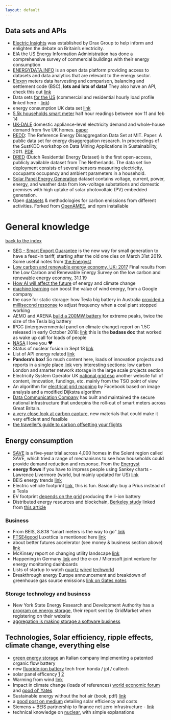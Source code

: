 ```yaml
---
layout: default
---
```


## Data sets and APIs

- [Electric Insights](https://electricinsights.co.uk) was established by Drax Group to help inform and enlighten the debate on Britain’s electricity.
- [EIA](https://www.eia.gov/consumption/commercial/) the US Energy Information Administration has done a comprehensive survey of commercial buildings with their energy consumption
- [ENERGYDATA.INFO](https://energydata.info/) is an open data platform providing access to datasets and data analytics that are relevant to the energy sector.
- [Elexon](https://www.elexon.co.uk/) meters data harvesting and comparison, balancing and settlement code (BSC), **lots and lots of data!** They also have an API, check this out [link](https://www.elexon.co.uk/new-balancing-mechanism-reporting-service-bmrs/)
- Data sets [for the US](https://catalog.data.gov/dataset?tags=energy-consumption#sec-tags) (commercial and residential hourly load profile linked here - [link](https://catalog.data.gov/dataset/commercial-and-residential-hourly-load-profiles-for-all-tmy3-locations-in-the-united-state))
- energy consumption UK data set [link](https://data.gov.uk/dataset/26afb14b-be9a-4722-916e-10655d0edc38/energy-consumption-in-the-uk)
- [5.5k households smart meter](https://data.london.gov.uk/dataset/smartmeter-energy-use-data-in-london-households) half hour readings between nov 11 and feb 14
- [UK-DALE](http://jack-kelly.com/data/) domestic appliance-level electricity demand and whole-house demand from five UK homes. [paper](https://www.nature.com/articles/sdata20157)
- [REDD](http://redd.csail.mit.edu/): The Reference Energy Disaggregation Data Set at MIT. Paper: A public data set for energy disaggregation research. In proceedings of the SustKDD workshop on Data Mining Applications in Sustainability, 2011. [PDF](http://redd.csail.mit.edu/kolter-kddsust11.pdf)
- [DRED](http://www.st.ewi.tudelft.nl/akshay/dred/) (Dutch Residential Energy Dataset) is the first open-access, publicly available dataset from The Netherlands. The data set live deployment consists of several sensors measuring electricity, occupants occupancy and ambient parameters in a household.
- [Solar Panel Energy Generation](https://data.london.gov.uk/dataset/photovoltaic--pv--solar-panel-energy-generation-data) dataset contains voltage, current, power, energy, and weather data from low-voltage substations and domestic premises with high uptake of solar photovoltaic (PV) embedded generation.
- Open [datasets](https://github.com/thegreenwebfoundation/datasets/) & methodologies for carbon emissions from different activities. Forked from [OpenAMEE](https://www.amee.com/company), and npm installable

# General knowledge

[back to the index](./)

- [SEG - Smart Export Guarantee](https://www.solarpowerportal.co.uk/news/beis_unveils_smart_export_guarantee_to_replace_export_tariff) is the new way for small generation to have a feed-in tariff, starting after the old one dies on March 31st 2019. Some useful notes from [the Energyst](https://theenergyst.com/smart-export-guarantee-neither-smart-nor-much-of-a-guarantee/)
- [Low carbon and renewable energy economy, UK: 2017](https://www.ons.gov.uk/economy/environmentalaccounts/bulletins/finalestimates/2017#main-points) Final results from the Low Carbon and Renewable Energy Survey on the low carbon and renewable energy economy, 31.1.19
- [How AI will affect the future](https://www.brookings.edu/research/how-artificial-intelligence-will-affect-the-future-of-energy-and-climate/) of energy and climate change
- [machine learning](https://deepmind.com/blog/machine-learning-can-boost-value-wind-energy/) can boost the value of wind energy, from a Google company
- the case for static storage: how Tesla big battery in Australia [provided a millisecond response](https://reneweconomy.com.au/tesla-big-battery-outsmarts-lumbering-coal-units-after-loy-yang-trips-70003/) to adjust frequency when a coal plant stopped working
- AEMO and ARENA [build a 200MW battery](https://www.aemo.com.au/Media-Centre/AEMO-and-ARENA-demand-response-trial-to-provide-200MW-of-emergency-reserves-for-extreme-peaks) for extreme peaks, twice the size of the Tesla big battery
- IPCC (intergovernmental panel on climate change) report on 1.5C released in early October 2018: [link](http://www.ipcc.ch/report/sr15/) this is the **badass doc** that worked as wake up call for loads of people
- [NASA](https://climate.nasa.gov/) I love you :heart:
- Status of nuclear fusion in Sept 18 [link](https://qz.com/1402282/in-search-of-clean-energy-investments-in-nuclear-fusion-startups-are-heating-up/)
- List of API energy related [link](https://www.programmableweb.com/category/energy/api)
- **Pandora’s box!** So much content here, loads of innovation projects and reports in a single place [link](http://innovation.ukpowernetworks.co.uk/innovation/en/) very interesting sections: low carbon London and smarter network storage in the large scale projects section
- Electricity System Operator UK [national grid eso](https://www.nationalgrideso.com/insights) another website full of content, innovation, fundings, etc. mainly from the TSO point of view
- An algorithm for [electrical grid mapping](https://code.fb.com/connectivity/electrical-grid-mapping/) by Facebook based on image analysis and a modified Dijkstra algorithm
- [Data Communication Company](https://www.smartdcc.co.uk/about/) has built and maintained the secure national infrastructure that underpins the roll-out of smart meters across Great Britain.
- [a very close look at carbon capture](https://spectrum.ieee.org/energywise/energy/environment/a-very-close-look-at-carbon-capture-and-storage), new materials that could make it very efficient and feasible
- [the traveller’s guide to carbon offsetting your flights](https://www.ontheluce.com/carbon-offsetting-flights/)

## Energy consumption

- [SAVE](https://www.ssen.co.uk/save/) is a five-year trial across 4,000 homes in the Solent region called SAVE, which tried a range of mechanisms to see how households could provide demand reduction and response. From the [Energyst](https://theenergyst.com/sse-networks-to-bring-households-into-demand-side-response/)
- **energy flows** if you have to impress people using Sankey charts - Lawrence Livermore (world, but mainly updated for US) [link](https://flowcharts.llnl.gov/)
- BEIS energy trends [link](https://www.gov.uk/government/collections/energy-trends)
- Electric vehicle footprint [link](https://www.ucsusa.org/clean-vehicles/electric-vehicles/ev-emissions-tool), this is fun. Basically: buy a Prius instead of a Tesla
- EV footprint [depends on the grid](http://www.cesifo-group.de/ifoHome/presse/Pressemitteilungen/Pressemitteilungen-Archiv/2019/Q2/pm_20190417_sd08-Elektroautos.html) producing the li-ion battery
- Distributed energy resources and blockchain, [Berkeley study](https://escholarship.org/uc/item/80g5s6df) linked from [this article](https://blockchainatberkeley.blog/a-new-approach-to-decentralized-energy-5ab2b5460fa0)

### Business

- From BEIS, 8.8.18 “smart meters is the way to go” [link](https://www.gov.uk/government/news/smart-meters-the-smart-choice)
- [FTSE4good](https://www.ftse.com/products/indices/FTSE4Good) Luxottica is mentioned here [link](https://www.pambianconews.com/2018/08/02/luxottica-entra-nellindice-ftse4good-241982/)
- about better futures accelerator (see money & business section above) [link](https://techcrunch.com/2017/06/12/londons-mayor-announces-1-6m-clean-tech-incubator/)
- McKinsey report on changing utility landscape [link](https://www.mckinsey.com/industries/electric-power-and-natural-gas/our-insights/how-utilities-can-keep-the-lights-on)
- Happening in Germany [link](https://uk.reuters.com/article/us-eon-microsoft-smarthomes-focus/e-on-targets-innovations-for-smart-energy-future-idUKKCN1M80ID) and the e-on / Microsoft joint venture for energy monitoring dashboards
- Lists of startup to watch [quartz](https://qz.com/1402301/bill-gatess-1-billion-energy-fund-is-expanding-its-portfolio-of-startups-fighting-climate-change/) [wired](https://www.wired.co.uk/article/wired-energy-2017-startups) [techworld](https://www.techworld.com/picture-gallery/startups/uk-energy-tech-startups-3681877/)
- Breakthrough energy Europe announcement and breakdown of greenhouse gas source emissions [link on Gates notes](https://www.gatesnotes.com/Energy/My-plan-for-fighting-climate-change)

### Storage technology and business

- New York State Energy Research and Development Authority has a [program on energy storage](https://www.nyserda.ny.gov/All%20Programs/Programs/Energy%20Storage), their report sent by GridMarket when registering on their website
- [aggregation is making storage a software business](https://www.utilitydive.com/news/greater-than-the-sum-how-aggregation-is-making-storage-into-a-software-bus/420753/)

## Technologies, Solar efficiency, ripple effects, climate change, everything else

- [green energy storage](http://www.greenenergystorage.eu/en/battery/) an Italian company implementing a patented organic flow battery
- new [fluoride-ion battery](https://www.slashgear.com/honda-reveals-fluoride-battery-breakthrough-for-next-gen-power-storage-06557121/) tech from honda / jpl / caltech
- solar panel efficency [1](https://www.thetimes.co.uk/article/desert-sun-in-qatar-too-hot-for-solar-panels-to-work-h23kmktbp) [2](https://greentumble.com/effect-of-temperature-on-solar-panel-efficiency/)
- Warming from wind [link](https://www.technologyreview.com/s/612238/wide-scale-us-wind-power-could-cause-significant-warming/)
- Impact in climate change (loads of references) [world economic forum](https://www.weforum.org/agenda/2018/06/how-to-talk-about-climate-change-5-tips-from-the-front-lines) and [good ol' Yates](https://www.quora.com/What-do-you-think-is-the-single-most-impactful-thing-an-individual-can-do-to-combat-climate-change/answer/Yates-Buckley)
- Sustainable energy without the hot air (book, pdf) [link](http://www.withouthotair.com/download.html)
- a [good post on medium](https://medium.com/the-mission/what-size-of-a-solar-system-do-you-need-and-how-to-pay-or-it-e59b70917502) detailing solar efficiency and costs
- Siemens + BEIS partnership to finance net zero infrastructure - [link](https://theenergyst.com/siemens-local-councils-beis-fund-net-zero/)
- technical knowledge on [nuclear](https://whatisnuclear.com/), with simple explanations
